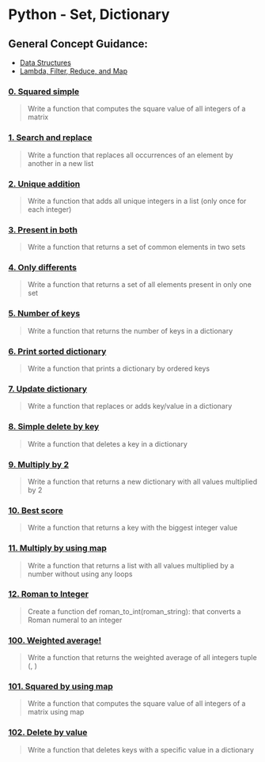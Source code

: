 # Python - Set, Dictionary
## General Concept Guidance:
* [Data Structures](https://docs.python.org/3.4/tutorial/datastructures.html)
* [Lambda, Filter, Reduce, and Map](https://www.python-course.eu/python3_lambda.php)
### [0. Squared simple](./0-square_matrix_simple.py)
> Write a function that computes the square value of all integers of a matrix
### [1. Search and replace](./1-search_replace.py)
> Write a function that replaces all occurrences of an element by another in a new list
### [2. Unique addition](./2-uniq_add.py)
> Write a function that adds all unique integers in a list (only once for each integer)
### [3. Present in both](./3-common_elements.py)
> Write a function that returns a set of common elements in two sets
### [4. Only differents](./4-only_diff_elements.py)
> Write a function that returns a set of all elements present in only one set
### [5. Number of keys](./5-number_keys.py)
> Write a function that returns the number of keys in a dictionary
### [6. Print sorted dictionary](./6-print_sorted_dictionary.py)
> Write a function that prints a dictionary by ordered keys
### [7. Update dictionary](./7-update_dictionary.py)
> Write a function that replaces or adds key/value in a dictionary
### [8. Simple delete by key](./8-simple_delete.py)
> Write a function that deletes a key in a dictionary
### [9. Multiply by 2](./9-multiply_by_2.py)
> Write a function that returns a new dictionary with all values multiplied by 2
### [10. Best score](./10-best_score.py)
> Write a function that returns a key with the biggest integer value
### [11. Multiply by using map](./11-mutiply_list_map.py)
> Write a function that returns a list with all values multiplied by a number without using any loops
### [12. Roman to Integer](./12-roman_to_int.py)
> Create a function def roman_to_int(roman_string): that converts a Roman numeral to an integer
### [100. Weighted average!](./100-weight_average.py)
> Write a function that returns the weighted average of all integers tuple (<score>, <weight>)
### [101. Squared by using map](./101-square_matrix_map.py)
> Write a function that computes the square value of all integers of a matrix using map
### [102. Delete by value](./102-complex_delete.py)
> Write a function that deletes keys with a specific value in a dictionary